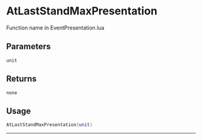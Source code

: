 # AtLastStandMaxPresentation
Function name in EventPresentation.lua
## Parameters
`unit`
## Returns
`none`
## Usage
```lua
AtLastStandMaxPresentation(unit)
```
---
